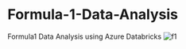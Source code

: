 # Formula-1-Data-Analysis
Formula1 Data Analysis using Azure Databricks
![f1](https://github.com/user-attachments/assets/3b4c1c91-2511-4ade-aad0-285aea689fc0)

